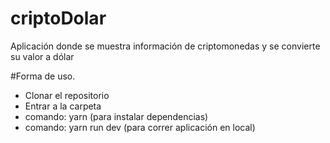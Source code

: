 # criptoDolar
Aplicación donde se muestra información de criptomonedas y se convierte su valor a dólar

#Forma de uso.
- Clonar el repositorio
- Entrar a la carpeta
- comando: yarn (para instalar dependencias)
- comando: yarn run dev (para correr aplicación en local)
